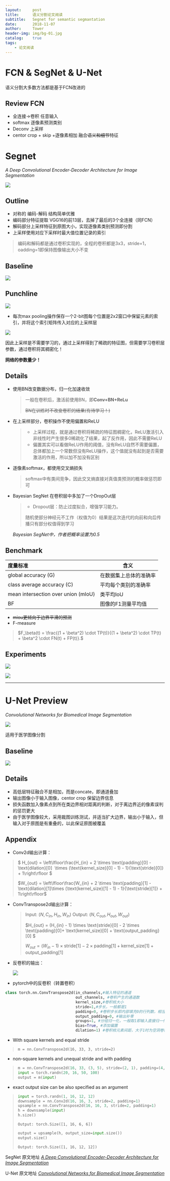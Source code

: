 ```yaml
---
layout:     post
title:      语义分割论文阅读
subtitle:   Segnet for semantic segmantation
date:       2018-11-07
author:     Tower
header-img: img/bg-01.jpg
catalog:    true
tags:
    - 论文阅读
---
```


# FCN & SegNet & U-Net

语义分割大多数方法都是基于FCN改进的

## Review FCN

- 全连接->卷积    任意输入
- softmax    逐像素预测类别
- Deconv  上采样
- centor crop + skip +逐像素相加   融合~~语义和细节~~特征


# Segnet

*A Deep Convolutional Encoder-Decoder Architecture for Image Segmentation*

![](https://static.wixstatic.com/media/4b2724_2fcbb3fc31b04da19d3aa652902295f4~mv2.gif)

## Outline

- 对称的 编码-解码 结构简单优雅
- 编码部分特征提取 VGG16的前13层，去掉了最后的3个全连接（同FCN）
- 解码部分上采样特征到原图大小，实现逐像素类别预测即分割
- 上采样使用对应下采样时最大值位置记录的索引

> 编码和解码都是通过卷积实现的，全程的卷积都是3x3，stride=1，oadding=1即保持图像输出大小不变

## Baseline

![](http://ww1.sinaimg.cn/large/8ac5d842ly1fwzgxe3iyyj20zm0cyq5j.jpg)

## Punchline

![](http://ww1.sinaimg.cn/large/8ac5d842ly1fwzjraul34j20xc0c1dhj.jpg)

- 每次max pooling操作保存一个2-bit图每个位置是2x2窗口中保留元素的索引，并将这个索引矩阵传入对应的上采样层

![](https://static.wixstatic.com/media/4b2724_f2f56c846d0d4194bca50b1eb2530cbd~mv2.png/v1/fill/w_740,h_246,al_c,usm_0.66_1.00_0.01/4b2724_f2f56c846d0d4194bca50b1eb2530cbd~mv2.png)

因此上采样是不需要学习的，通过上采样得到了稀疏的特征图，但需要学习卷积层参数，通过卷积将其稠密化！

**网络的参数量少！**

## Details

- 使用BN改变数据分布，归一化加速收敛

  > 一般在卷积后，激活前使用BN，即**Conv+BN+ReLu**
  >
  > ~~BN在训练时不改变卷积的结果(有待学习！)~~

- 在上采样部分，卷积操作不使用偏置和ReLU

  > - 上采样过程，就是通过卷积将稀疏的特征图稠密化，ReLU激活引入非线性时产生很多0稀疏化了结果，起了反作用，因此不需要ReLU
  > - 偏置其实可以看做ReLU作用的阈值，没有ReLU自然不需要偏置，总体都加上一个常数但没有ReLU操作，这个值就没有起到是否需要激活的作用，所以加不加没有区别

- 逐像素softmax，都使用交叉熵损失

  > softmax中有类间竞争，因此交叉熵直接对真值类预测的概率做惩罚即可

- Bayesian SegNet 在卷积层中多加了一个DropOut层

  > - Dropout层：防止过度拟合，增强学习能力。
  >
  > 随机使部分神经元不工作（权值为0）结果是这次迭代的向前和向后传播只有部分权值得到学习

  *Bayesian SegNet中，作者把概率设置为0.5*

## Benchmark

| **度量标准**                        | 含义                   |
| :---------------------------------- | ---------------------- |
| global accuracy (G)                 | 在数据集上总体的准确率 |
| class average accuracy (C)          | 平均每个类别的准确率   |
| mean intersection over union (mIoU) | 类平均IoU              |
| BF                                  | 图像的F1测量平均值     |

- ~~miou更倾向于边界平滑的预测~~
- F-measure

> $F_\beta(t) = \frac{(1 + \beta^2) \cdot TP(t)}{(1 + \beta^2) \cdot TP(t) + \beta^2 \cdot FN(t) + FP(t)}.$

## Experiments

![](http://ww1.sinaimg.cn/large/8ac5d842ly1fwzlok5rsaj20wt0a5jtl.jpg)

![](http://ww1.sinaimg.cn/large/8ac5d842ly1fwzlpn4rqnj20hx0igq4k.jpg)

------

# U-Net Preview

*Convolutional Networks for Biomedical Image Segmentation*

![](https://img-blog.csdn.net/20170417205229755?watermark/2/text/aHR0cDovL2Jsb2cuY3Nkbi5uZXQvdTAxMjkzMTU4Mg==/font/5a6L5L2T/fontsize/400/fill/I0JBQkFCMA==/dissolve/70/gravity/SouthEast)

适用于医学图像分割

## Baseline

![](https://pic1.zhimg.com/v2-ad7da9987ff7678a322638382c9ae1a4_r.jpg)



## Details

- 高低层特征融合不是相加，而是concate，即通道叠加
- 输出图像小于输入图像，centor crop 保留边界信息
- 损失函数加入像素点到所在类边界相对距离的判断，对于离边界近的像素误判的惩罚更大
- 由于医学图像较大，采用裁图训练测试，并适当扩大边界，输出小于输入，但输入对于原图是有重叠的，以此保证原图被覆盖



## Appendix

- Conv2d输出计算：

> $ H_{out} = \left\lfloor\frac{H_{in}  + 2 \times \text{padding}[0] - \text{dilation}[0]
> ​                        \times (\text{kernel\_size}[0] - 1) - 1}{\text{stride}[0]} + 1\right\rfloor $
>
> $W_{out} = \left\lfloor\frac{W_{in}  + 2 \times \text{padding}[1] - \text{dilation}[1]\times (\text{kernel_size}[1] - 1) - 1}{\text{stride}[1]} + 1\right\rfloor$

- ConvTranspose2d输出计算：

  > Input:  $(N, C_{in}, H_{in}, W_{in})$
  > Output:  $(N, C_{out}, H_{out}, W_{out})$
  >
  > $H_{out} = (H_{in} - 1) \times \text{stride}[0] - 2 \times \text{padding}[0]+ \text{kernel_size}[0] + \text{output_padding}[0] $
  >
  > $W_{out} = (W_{in} - 1) \times \text{stride}[1] - 2 \times \text{padding}[1] + \text{kernel_size}[1] +\text{output_padding}[1]$

- 反卷积的输出：

  ![](http://www.zhihu.com/equation?tex=output+%3D+%28input+-+1%29%2Astride%2Boutputpadding+-+2%2Apadding%2Bkernelsize)

- pytorch中的反卷积（转置卷积）

```python
class torch.nn.ConvTranspose2d(in_channels,#输入特征的通道
                               out_channels, #卷积产生的通道数
                               kernel_size,#卷积核大小
                               stride=1,#步长，一般都是1
                               padding=0, #卷积步长即内部填充0的行列数，相当于卷积中的步长
                               output_padding=0, #输出补零
                               groups=1, #分组归一化，一般取1即输入直接归一化到输出
                               bias=True, #添加偏置
                               dilation=1) #卷积核元素间距，大于1时为空洞卷积（膨胀卷积）
```

- With square kernels and equal stride

> ```m = nn.ConvTranspose2d(16, 33, 3, stride=2)```

- non-square kernels and unequal stride and with padding

> ```python
> m = nn.ConvTranspose2d(16, 33, (3, 5), stride=(2, 1), padding=(4, 2))
> input = torch.randn(20, 16, 50, 100)
> output = m(input)
> ```

- exact output size can be also specified as an argument

> ```python
> input = torch.randn(1, 16, 12, 12)
> downsample = nn.Conv2d(16, 16, 3, stride=2, padding=1)
> upsample = nn.ConvTranspose2d(16, 16, 3, stride=2, padding=1)
> h = downsample(input)
> h.size()
> ```
>
> ```Output: torch.Size([1, 16, 6, 6])```
>
> ```python
> output = upsample(h, output_size=input.size())
> output.size()
> ```
>
> ```Output: torch.Size([1, 16, 12, 12])```

SegNet 原文地址  [*A Deep Convolutional Encoder-Decoder Architecture for Image Segmentation*](https://arxiv.org/abs/1511.00561)

U-Net 原文地址 [*Convolutional Networks for Biomedical Image Segmentation*](https://arxiv.org/abs/1505.04597)
